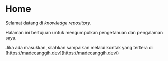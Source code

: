 # Home

Selamat datang di _knowledge repository_.

Halaman ini bertujuan untuk mengumpulkan pengetahuan dan pengalaman saya.

Jika ada masukkan, silahkan sampaikan melalui kontak yang tertera di [https://madecanggih.dev](https://madecanggih.dev/)

